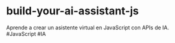 # build-your-ai-assistant-js
Aprende a crear un asistente virtual en JavaScript con APIs de IA. #JavaScript #IA

